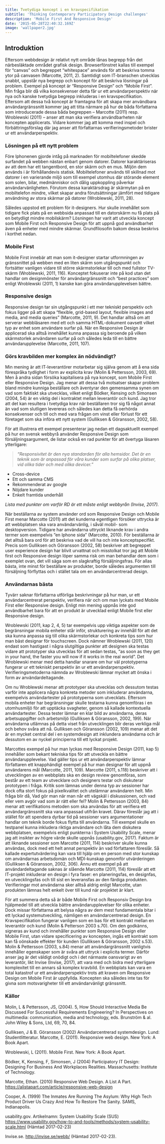 ```yaml
---
title: Tvetydiga koncept i en kravspecifikation
subtitle: 'Thinking Contemporary Participatory Design challenges'
description: 'Mobile First And Responsive Design'
date: '2015-05-28T22:40:32.169Z'
image: 'wallpaper2.jpg'
---
```


## Introduktion

Eftersom webbdesign är relativt nytt område lånas begrepp från det närbesläktade området grafisk design. Browserfönstret kallas till exempel för “canvas” och begreppet “whitespace” används för att beskriva tomma ytor på canvasen (Marcotte, 2011, 2). Samtidigt som IT-branschen utvecklas snabbt, uppstår nya begrepp och koncept för att beskriva lösningar på problem. Exempel på koncept är “Responsive Design” och “Mobile First”. Min fråga blir då vilka konsekvenser detta får ur ett användarperspektiv när nya och kanske tvetydiga begrepp inkluderas i en kravspecifikation. Eftersom att dessa två koncept är framtagna för att skapa mer användbara användargränssnitt kommer jag att titta närmare på hur de båda författarna som introducerade dessa båda begreppen – Marcotte (2011) resp. Wroblewski (2011) – anser att man ska verifiera användbarheten när koncepten applicerats. Vidare kommer jag att komma med inspel och förbättringsförslag där jag anser att författarnas verifieringsmetoder brister ur ett användarperspektiv.

### Lösningen på ett nytt problem

Före Iphonenen gjorde intåg på marknaden för mobiltelefoner skedde surfandet på webben nästan enbart genom datorer. Datorer karaktäriseras av att dem har ett tangentbord, en stor skärm och en mus. Miljön dem används i är förhållandevis statisk. Mobiltelefoner används till skillnad mot datorer i en varierande miljö som till exempel utomhus där störande element som solen, bilar, medmänniskor och dålig uppkoppling påverkar användarvänligheten. Förutom dessa karaktärsdrag är skärmytan på en mobiltelefon mindre, vilket skapar andra förutsättningar jämfört med tidigare användning av stora skärmar på datorer (Wroblewski, 2011, 28).

Således uppstod ett problem för it-designers. Hur skulle innehållet som tidigare fick plats på en webbsida anpassad till en datorskärm nu få plats på en betydligt mindre mobilskärm? Lösningen har varit att utveckla koncept som Mobile First och Responsive Design för att uppnå god användbarhet även på enheter med mindre skärmar. Grundfilosofin bakom dessa beskrivs i korthet nedan.

### Mobile First

Mobile First innebär att man som it-designer startar utformningen av gränssnittet på webben med en liten skärm som utgångspunkt och fortsätter vanligen vidare till större skärmstorlekar till och med fullstor TV-skärm (Wroblewski, 2011, 116). Konceptet fokuserar inte på kod utan det handlar om designmönster för användargränssnitt och “best practices” som enligt Wroblewski (2011, 1) kanske kan göra användarupplevelsen bättre.

### Responsive design

Responsive design tar sin utgångspunkt i ett mer tekniskt perspektiv och fokus ligger på att skapa “flexible, grid-based layout, flexible images and media, and media queries” (Marcotte, 2011, 9). Det handlar alltså om att serverar webbläsaren med ett och samma HTML-dokument oavsett vilket typ av enhet som användare surfar på. När en Responsive Design är applicerad ska alltså innehållet kunna anpassa sig beroende på vilken skärmstorlek användaren surfar på och således leda till en bättre användarupplevelse (Marcotte, 2011, 107).

### Görs kravbilden mer komplex än nödvändigt?

Min mening är att IT-leverantörer motarbetar sig själva genom att å ena sida förespråka tydlighet i form av explicita krav (Molin & Pettersson, 2003, 69). Men å andra sidan försöka kapitalisera på nya koncept, som Mobile First eller Responsive Design. Jag menar att dessa två motsatser skapar problem bland mindre kunniga beställare och äventyrar den gemensamma synen om vad som faktiskt ska utvecklas, vilket enligt Bödker, Kensing och Simonsen (2004, 54) är en viktig del i kontraktet mellan leverantör och kund. Jag tror att det kan resultera i tvetydiga krav när beställaren tror sig få något annat än vad som slutligen levereras och således kan detta få oerhörda konsekvenser och till och med vara frågan om vinst eller förlust för ett företaget som ska införa ett nytt system (Gulliksen & Göransson, 2002, 58).

För att illustrera ett exempel presenterar jag nedan ett dagsaktuellt exempel på hur en svensk webbyrå använder Responsive Design som försäljningsargument, de listar också en rad punkter för att övertyga läsaren ytterligare:

> _“Responsivitet är den nya standarden för alla hemsidor. Det är en teknik som är anpassad för våra kunder som surfar på olika platser, vid olika tider och med olika devicer.”_

- Cross-device
- Ett och samma CMS
- Rekommenderat av google
- Nöjdare kunder
- Enkelt framtida underhåll

_Lista med punkter om varför RD är ett måste enligt webbyrån (Invise, 2017)._

När beställarna av system använder ord som Responsive Design och Mobile First menar Marcotte (2011) att det kunderna egentligen försöker uttrycka är att webbplatsen ska vara användarvänlig, i såväl mobil- som desktopversion. Tidigare har användarna uttryckt liknande krav i andra termer som exempelvis ”en Iphone sida” (Marcotte, 2010). För beställarna är det alltså bara ord för att beskriva vad de vill ha och inte konceptspecifikt. Precis som Gulliksen och Göransson (2002, 58) beskriver att begreppet user experience design har blivit urvattnat och misstolkat tror jag att Mobile first och Responsive design löper samma risk om man behandlar dem som i exemplet ovan, det vill säga som en slagkraftig försäljningsfras. För allas bästa, inte minst för beställare av produkter, borde således argumenten till försäljning förflyttas och i stället tala om en användarcentrerad design.

### Användarnas bästa

Tyvärr saknar författarna utförliga beskrivningar på hur man, ur ett användarcentrerat perspektiv, verifiera när och om man lyckats med Mobile First eller Responsive design. Enligt min mening uppnås inte god användbarhet bara för att en produkt är utvecklad enligt Mobile first eller Responsive design.

Wroblewski (2011, kap 2, 4, 5) tar exempelvis upp viktiga aspekter som de begränsningar mobila enheter står inför, strukturering av innehåll för att det ska kunna anpassa sig till olika skärmstorlekar och konkreta tips som hur man bäst designar för touchscreen. Dock nämner Wroblewski (2011, 120) endast som hastigast i några slutgiltiga punkter att designen ska testas vidare att prototyper ska utvecklas för att sedan testas, “as soon as they get in your hand, the faster you will now if it works in the real world”. Det Wroblewski menar med detta handlar snarare om hur väl prototyperna fungerar ur ett tekniskt perspektiv än ur ett användarperspektiv. Verifieringsmetoderna nämnda av Wroblewski lämnar mycket att önska i form av användardeltagande.

Om nu Wroblewski menar att prototyper ska utvecklas och dessutom testas varför inte applicera några konkreta metoder som inkluderar användarna, exempelvis användartester på prototyperna som utvecklats. Eftersom mobila enheter har begränsningar skulle testarna kunna genomföras i en utomhusmiljö för att upptäcka svagheter, genom så kallade kontextuella användartester. Dessa tester lämnar en klar bild av användarna, deras arbetsuppgifter och arbetsmiljö (Gulliksen & Göransson, 2002, 199). När användarna utlämnas på detta viset från utvecklingen blir deras verkliga mål och behov svåra att nå. Gulliksen och Göransson (2002, 109) menar att det är en mycket central del i en systemdesign att inklundera användarna och är dessutom en av nyckel principerna till ett lyckat projekt.

Marcottes exempel på hur man lyckas med Responsive Design (2011, kap 5) innehåller som bekant tekniska tips för att utveckla en bättre användarupplevelse. Vad gäller tips ur ett användarperspektiv lämnar författaren ett knapphändigt exempel på hur man designar för att uppnå användarens mål (Marcotte, 2011, 109). Marcotte (2011, s.118) beskriver att i utvecklingen av en webbplats ska en design review genomföras, som består av ett team av utvecklare och designers testar och diskuterar prototypen i fråga. Kritik som lämnas under denna typ av sessioner har dock ofta stort fokus på pixelkvalitet och utelämnar användaren helt. Min fråga blir då, Vad gör man när man når ett vägskäl i diskussionen, och vad eller vem avgör vad som är rätt eller fel? Molin & Pettersson (2003, 84) menar att verifikations metoden som ska användas för att verifiera ett användargränssnitt ska vara anpassad utifrån kravet. Därav föreslår jag att i stället för att spendera dyrbar tid på sessioner vars argumentationer handlar om teknik borde fokus flytta till användarna. Till exempel skulle en testpanel kunna inkludera riktiga användare och låta dem diskutera webbplatsen, exempelvis enligt punkterna i System Usability Scale, menar jag att insikter av högre värde skulle uppnås (usability.gov, 2017). Faktum är att liknande sessioner som Marcotte (2011, 114) beskriver skulle kunna användas, dock med ett helt annat perspektiv än vad författaren föreslår. Så kallade expertutvärdering kan vara till hjälp om en person med stor kunskap om användarnas arbetsdomän och MDI-kunskap genomför utvärderingen (Gulliksen & Göransson, 2002, 306). Ännu ett exempel på att användardeltagande saknas är slående Marcotte (2011, 114) föreslår att ett IT-projekt inkluderar en design i fyra faser: en planeringsfas, en designfas, en utvecklingsfas och till sist en leveransfas av den färdiga produkten. Verifieringar mot användarna sker alltså aldrig enligt Marcotte, utan produkten lämnas helt enkelt över till kund när projektet är klart.

För att summera detta så är både Mobile First och Responsiv Design bra hjälpmedel till att utveckla bättre användarupplevelser för olika enheter. Dock missar författarna att belysa några av dem mest fundamentala bitar i ett lyckad systemutveckling, nämligen en användarcentrerad design. En Kravspecifikation fungerar vanligen som en bas för ett kontrakt mellan en leverantör och kund (Molin & Petterson 2003 s.70). Om den godkänns, signeras av kund och innehåller punkter som Responsive Design eller Mobile First, utan vidare specificering av koncepten, ingås ett kontrakt som kan få oönskade effekter för kunden (Gulliksen & Göransson, 2002 s.53). Molin & Pettersson (2003, s.84) menar att användargränssnitt vanligtvis innehåller egenskaper som är svåra att uttryck i explicita termer. Därför anser jag är det väldigt onödigt och i det närmaste oansvarigt av en leverantör, likt Invise (Invise, 2017), att vara med och bidra med ytterligare komplexitet till en annars så komplex kravbild. En webbplats kan vara en total katastrof ur ett användarperspektiv trots att kraven om Responsive Design om Mobile First är uppfyllda. Koncepten ska således inte tas för givna som motsvarigheter till ett användarvänligt gränssnitt.

### Källor

Molin, L & Pettersson, JS, (2004). 5, How Should Interactive Media Be Discussed For Successful Requirements Engineering? In Perspectives on multimedia: communication, media and technology, eds. Brunström & al. John Wiley & Sons, Ltd, 69, 70, 84.

Gulliksen, J & B. Göransson (2002) Användarcentrerad systemdesign. Lund: Studentlitteratur.
Marcotte, E. (2011). Responsive web design. New York: A Book Apart.

Wroblewski, L (2011). Mobile First. New York: A Book Apart.

Bödker, K, Kensing, F, Simonsen, J (2004) Participatory IT Design: Designing For Business And Workplaces Realities. Massachusetts: Institute of Technology.

Marcotte, Ethan. (2010) Responsive Web Design. A List A Part. https://alistapart.com/article/responsive-web-design

Cooper, A. (1999) The Inmates Are Running The Asylum: Why High Tech Product Driver Us Crazy And How To Restore The Sanity. SAMS, Indianapolis.

usability.gov. Artikelnamn: System Usability Scale (SUS)
https://www.usability.gov/how-to-and-tools/methods/system-usability-scale.html
(Hämtad 2017-02-23)

Invise.se. http://invise.se/webb/ (Hämtad 2017-02-23).
